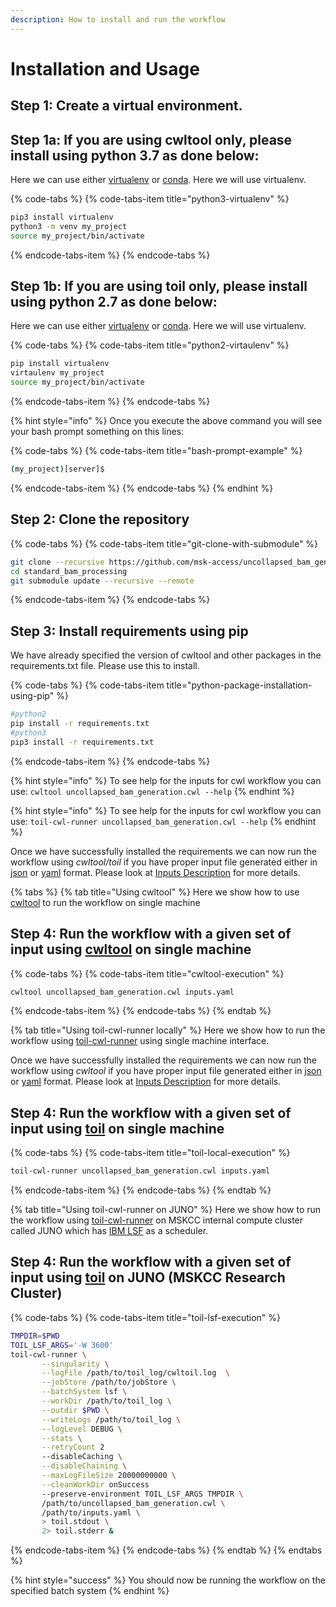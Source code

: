 ```yaml
---
description: How to install and run the workflow
---
```


# Installation and Usage

## Step 1: Create a virtual environment.

## Step 1a: If you are using cwltool only, please install using python 3.7 as done below:

Here we can use either [virtualenv](https://virtualenv.pypa.io/) or [conda](https://docs.conda.io/en/latest/). Here we will use virtualenv.

{% code-tabs %}
{% code-tabs-item title="python3-virtualenv" %}
```bash
pip3 install virtualenv
python3 -m venv my_project
source my_project/bin/activate
```
{% endcode-tabs-item %}
{% endcode-tabs %}

## Step 1b: If you are using toil only, please install using python 2.7 as done below:

Here we can use either [virtualenv](https://virtualenv.pypa.io/) or [conda](https://docs.conda.io/en/latest/). Here we will use virtualenv.

{% code-tabs %}
{% code-tabs-item title="python2-virtaulenv" %}
```bash
pip install virtualenv
virtaulenv my_project
source my_project/bin/activate
```
{% endcode-tabs-item %}
{% endcode-tabs %}

{% hint style="info" %}
Once you execute the above command you will see your bash prompt something on this lines: 

{% code-tabs %}
{% code-tabs-item title="bash-prompt-example" %}
```bash
(my_project)[server]$ 
```
{% endcode-tabs-item %}
{% endcode-tabs %}
{% endhint %}

## Step 2: Clone the repository

{% code-tabs %}
{% code-tabs-item title="git-clone-with-submodule" %}
```bash
git clone --recursive https://github.com/msk-access/uncollapsed_bam_generation.git
cd standard_bam_processing
git submodule update --recursive --remote
```
{% endcode-tabs-item %}
{% endcode-tabs %}

## Step 3: Install requirements using pip

We have already specified the version of cwltool and other packages in the requirements.txt file. Please use this to install.

{% code-tabs %}
{% code-tabs-item title="python-package-installation-using-pip" %}
```bash
#python2
pip install -r requirements.txt
#python3
pip3 install -r requirements.txt
```
{% endcode-tabs-item %}
{% endcode-tabs %}

{% hint style="info" %}
To see help for the inputs for cwl workflow you can use: `cwltool uncollapsed_bam_generation.cwl --help`
{% endhint %}

{% hint style="info" %}
To see help for the inputs for cwl workflow you can use: `toil-cwl-runner uncollapsed_bam_generation.cwl --help`
{% endhint %}

Once we have successfully installed the requirements we can now run the workflow using _cwltool/toil_ if you have proper input file generated either in [json](https://www.json.org/) or [yaml](https://yaml.org/) format. Please look at [Inputs Description](inputs-description.md) for more details.

{% tabs %}
{% tab title="Using cwltool" %}
Here we show how to use [cwltool](https://github.com/common-workflow-language/cwltool) to run the workflow on single machine

## Step 4: Run the workflow with a given set of input using [cwltool](https://github.com/common-workflow-language/cwltool) on single machine

{% code-tabs %}
{% code-tabs-item title="cwltool-execution" %}
```bash
cwltool uncollapsed_bam_generation.cwl inputs.yaml
```
{% endcode-tabs-item %}
{% endcode-tabs %}
{% endtab %}

{% tab title="Using toil-cwl-runner locally" %}
Here we show how to run the workflow using [toil-cwl-runner](https://toil.readthedocs.io/en/latest/running/introduction.html) using single machine interface.

Once we have successfully installed the requirements we can now run the workflow using _cwltool_ if you have proper input file generated either in [json](https://www.json.org/) or [yaml](https://yaml.org/) format. Please look at [Inputs Description](inputs-description.md) for more details.

## Step 4: Run the workflow with a given set of input using [toil](https://toil.readthedocs.io/en/latest/running/introduction.html) on single machine

{% code-tabs %}
{% code-tabs-item title="toil-local-execution" %}
```bash
toil-cwl-runner uncollapsed_bam_generation.cwl inputs.yaml
```
{% endcode-tabs-item %}
{% endcode-tabs %}
{% endtab %}

{% tab title="Using toil-cwl-runner on JUNO" %}
Here we show how to run the workflow using [toil-cwl-runner](https://toil.readthedocs.io/en/latest/running/introduction.html) on MSKCC internal compute cluster called JUNO which has [IBM LSF](https://www.ibm.com/support/knowledgecenter/en/SSETD4/product_welcome_platform_lsf.html) as a scheduler.

## Step 4: Run the workflow with a given set of input using [toil](https://toil.readthedocs.io/en/latest/running/introduction.html) on JUNO \(MSKCC Research Cluster\)

{% code-tabs %}
{% code-tabs-item title="toil-lsf-execution" %}
```bash
TMPDIR=$PWD
TOIL_LSF_ARGS='-W 3600'
toil-cwl-runner \
       --singularity \
       --logFile /path/to/toil_log/cwltoil.log  \
       --jobStore /path/to/jobStore \
       --batchSystem lsf \
       --workDir /path/to/toil_log \
       --outdir $PWD \
       --writeLogs /path/to/toil_log \
       --logLevel DEBUG \
       --stats \
       --retryCount 2 
       --disableCaching \
       --disableChaining \
       --maxLogFileSize 20000000000 \
       --cleanWorkDir onSuccess
       --preserve-environment TOIL_LSF_ARGS TMPDIR \
       /path/to/uncollapsed_bam_generation.cwl \
       /path/to/inputs.yaml \
       > toil.stdout \
       2> toil.stderr &
```
{% endcode-tabs-item %}
{% endcode-tabs %}
{% endtab %}
{% endtabs %}

{% hint style="success" %}
You should now be running the workflow on the specified batch system
{% endhint %}

